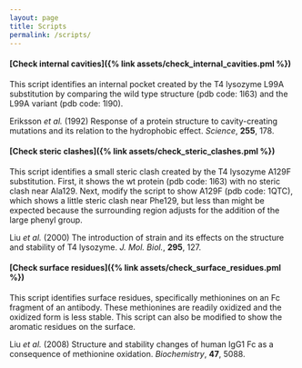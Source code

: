 ```yaml
---
layout: page
title: Scripts
permalink: /scripts/
---
```

#### [Check internal cavities]({% link assets/check_internal_cavities.pml %})

This script identifies an internal pocket created by the T4 lysozyme L99A substitution by comparing the wild type structure (pdb code: 1l63) and the L99A variant (pdb code: 1l90). 

Eriksson _et al._ (1992) Response of a protein structure to cavity-creating mutations and its relation to the hydrophobic effect. _Science_, **255**, 178.

#### [Check steric clashes]({% link assets/check_steric_clashes.pml %})

This script identifies a small steric clash created by the T4 lysozyme A129F
substitution. First, it shows the wt protein (pdb code: 1l63) with no steric clash near Ala129. Next, modify the script to show A129F (pdb code: 1QTC), which shows a little steric clash near Phe129, but less than might be expected because the surrounding region
adjusts for the addition of the large phenyl group.

Liu _et al._ (2000) The introduction of strain and its effects on the structure and stability of T4 lysozyme. _J. Mol. Biol._, **295**, 127.

#### [Check surface residues]({% link assets/check_surface_residues.pml %})

This script identifies surface residues, specifically methionines on an Fc fragment of an antibody. These methionines are readily oxidized and the oxidized form is less stable. This script can also be modified to show the aromatic residues on the surface.

Liu _et al._ (2008) Structure and stability changes of human IgG1 Fc as a consequence of methionine oxidation. _Biochemistry_, **47**, 5088.
